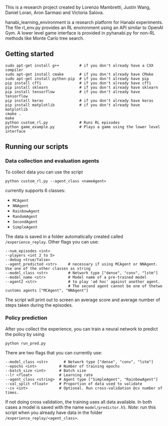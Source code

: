 This is a research project created by Lorenzo Mambretti, Justin Wang, Daniel Loran, Aron Sarmasi and Victoria Salova.

hanabi\_learning\_environment is a research platform for Hanabi experiments. The file rl\_env.py provides an RL environment using an API similar to OpenAI Gym. A lower level game interface is provided in pyhanabi.py for non-RL methods like Monte Carlo tree search.

## Getting started
```
sudo apt-get install g++         # if you don't already have a CXX compiler
sudo apt-get install cmake       # if you don't already have CMake
sudo apt-get install python-pip  # if you don't already have pip
pip install cffi                 # if you don't already have cffi
pip install sklearn              # if you don't already have sklearn
pip install tensorflow           # if you don't already have tensorflow
pip install keras                # if you don't already have keras
pip install matplotlib           # if you don't already have matplotlib
cmake .
make
python custom_rl.py              # Runs RL episodes
python game_example.py           # Plays a game using the lower level interface
```

## Running our scripts

### Data collection and evaluation agents
To collect data you can use the script
```
python custom_rl.py --agent_class <nameAgent>
```
currently supports 6 classes:
- `MCAgent`
- `NNAgent`
- `RainbowAgent`
- `RandomAgent`
- `SecondAgent`
- `SimpleAgent`

The data is saved in a folder automatically created called `/experience_replay`. Other flags you can use:
```
--num_episodes <int>
--players <int 2 to 5>
--debug <true/false>
--agent_predicted <str>     # necessary if using MCAgent or NNAgent. Use one of the other classes as string
--model_class <str>         # Network type ["dense", "conv", "lstm"]
--model_name <str>          # Model name of a pre-trained model
--agent2 <str>              # to play 'ad hoc' against another agent. 
                            # The second agent cannot be one of thetwo customs agents ["MCAgent", "NNAgent"]
```
The script will print out to screen an average score and average number of steps taken during the episodes.

### Policy prediction
After you collect the experience, you can train a neural network to predict the policy by using
```
python run_pred.py
```
There are two flags that you can currently use:
```
--model_class <str>		  # Network type ["dense", "conv", "lstm"]
--epochs <int>          # Number of training epochs
--batch_size <int>      # Batch size
--lr <float>            # Learning rate
--agent_class <string>  # Agent type ["SimpleAgent", "RainbowAgent"]
--val_split <float>		# Proportion of data used to validate
--cv <int>				# Optional. Run cross-validation @cv number of times.
```

If not doing cross validation, the training uses all data available. In both cases a model is saved with the name `model/predictor.h5`. *Note*: run this script when you already have data in the folder `/experience_replay/<agent_class>`.

